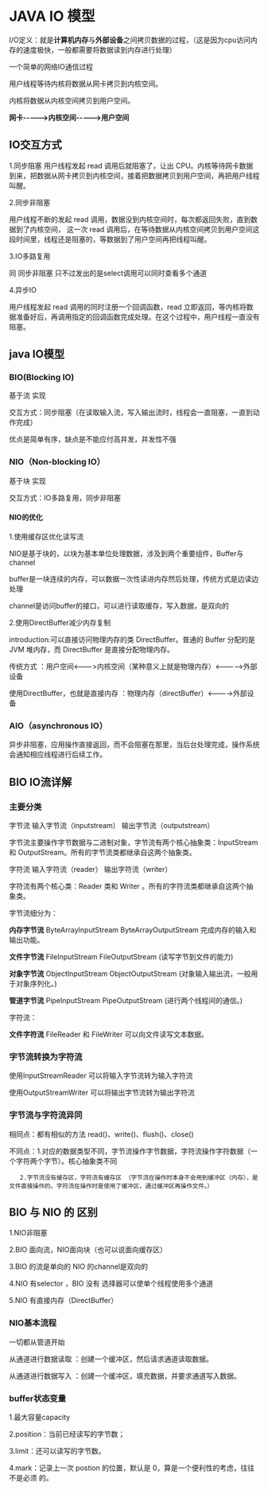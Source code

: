 # JAVA IO 模型

I/O定义：就是**计算机内存**与**外部设备**之间拷贝数据的过程，（这是因为cpu访问内存的速度极快，一般都需要将数据读到内存进行处理）

一个简单的网络IO通信过程

用户线程等待内核将数据从网卡拷贝到内核空间。

内核将数据从内核空间拷贝到用户空间。

**网卡----->内核空间----->用户空间**
## IO交互方式
1.同步阻塞
用户线程发起 read 调用后就阻塞了，让出 CPU。内核等待网卡数据到来，把数据从网卡拷贝到内核空间，接着把数据拷贝到用户空间，再把用户线程叫醒。

2.同步非阻塞

用户线程不断的发起 read 调用，数据没到内核空间时，每次都返回失败，直到数据到了内核空间，
这一次 read 调用后，在等待数据从内核空间拷贝到用户空间这段时间里，线程还是阻塞的，等数据到了用户空间再把线程叫醒。

3.IO多路复用

同 同步非阻塞 只不过发出的是select调用可以同时查看多个通道

4.异步IO

用户线程发起 read 调用的同时注册一个回调函数，read 立即返回，等内核将数据准备好后，再调用指定的回调函数完成处理。在这个过程中，用户线程一直没有阻塞。

## java IO模型

### BIO(Blocking IO)
基于流 实现

交互方式：同步阻塞（在读取输入流，写入输出流时，线程会一直阻塞，一直到动作完成）

优点是简单有序，缺点是不能应付高并发，并发性不强

### NIO（Non-blocking IO）
基于块 实现

交互方式：IO多路复用，同步非阻塞

#### NIO的优化
1.使用缓存区优化读写流

NIO是基于块的，以块为基本单位处理数据，涉及到两个重要组件，Buffer与channel

buffer是一块连续的内存，可以数据一次性读进内存然后处理，传统方式是边读边处理

channel是访问buffer的接口，可以进行读取缓存，写入数据，是双向的


2.使用DirectBuffer减少内存复制

introduction:可以直接访问物理内存的类 DirectBuffer。普通的 Buffer 分配的是 JVM 堆内存，而 DirectBuffer 是直接分配物理内存。

传统方式                         ：用户空间<--->内核空间（某种意义上就是物理内存）<----->外部设备

使用DirectBuffer，也就是直接内存  ：物理内存（directBuffer）<---->外部设备
### AIO（asynchronous IO）
异步非阻塞，应用操作直接返回，而不会阻塞在那里，当后台处理完成，操作系统会通知相应线程进行后续工作。

## BIO IO流详解
### 主要分类
字节流 输入字节流（inputstream） 输出字节流（outputstream）

字节流主要操作字节数据与二进制对象，字节流有两个核心抽象类：InputStream 和 OutputStream。所有的字节流类都继承自这两个抽象类。

字符流 输入字符流（reader）      输出字符流（writer）

字符流有两个核心类：Reader 类和 Writer 。所有的字符流类都继承自这两个抽象类。

字节流细分为：

**内存字节流** ByteArrayInputStream ByteArrayOutputStream 完成内存的输入和输出功能。

**文件字节流** FileInputStream FileOutputStream    (读写字节到文件的能力)

**对象字节流** ObjectInputStream ObjectOutputStream (对象输入输出流，一般用于对象序列化。)

**管道字节流** PipeInputStream PipeOutputStream      (进行两个线程间的通信。)

字符流：

**文件字符流** FileReader 和 FileWriter 可以向文件读写文本数据。
### 字节流转换为字符流
使用InputStreamReader 可以将输入字节流转为输入字符流

使用OutputStreamWriter 可以将输出字节流转为输出字符流
### 字节流与字符流异同
相同点：都有相似的方法 read()、write()、flush()、close()

不同点：1.对应的数据类型不同，字节流操作字节数据，字符流操作字符数据（一个字符两个字节）。核心抽象类不同
       
       2.字节流没有缓存区，字符流有缓存区 （字节流在操作时本身不会用到缓冲区（内存），是文件直接操作的。字符流在操作时是使用了缓冲区，通过缓冲区再操作文件。）
## BIO 与 NIO 的 区别
1.NIO非阻塞 
 
2.BIO 面向流，NIO面向块（也可以说面向缓存区）

3.BIO 的流是单向的 NIO 的channel是双向的

4.NIO 有selector ，BIO 没有 选择器可以使单个线程使用多个通道

5.NIO 有直接内存（DirectBuffer）
###  NIO基本流程
一切都从管道开始

从通道进行数据读取 ：创建一个缓冲区，然后请求通道读取数据。

从通道进行数据写入 ：创建一个缓冲区，填充数据，并要求通道写入数据。

### buffer状态变量
1.最大容量capacity

2.position：当前已经读写的字节数；

3.limit：还可以读写的字节数。

4.mark：记录上一次 postion 的位置，默认是 0，算是一个便利性的考虑，往往不是必须 的。
